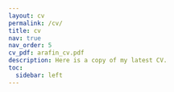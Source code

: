 ```yaml
---
layout: cv
permalink: /cv/
title: cv
nav: true
nav_order: 5
cv_pdf: arafin_cv.pdf
description: Here is a copy of my latest CV.
toc:
  sidebar: left
---
```

